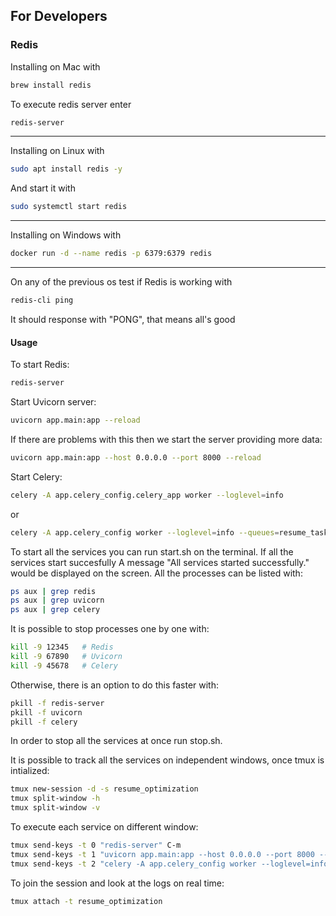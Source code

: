 ## For Developers

### Redis
Installing on Mac with
```bash
brew install redis
```

To execute redis server enter
```bash
redis-server
```
--- 
Installing on Linux with
```bash
sudo apt install redis -y
```

And start it with
```bash
sudo systemctl start redis
```
---
Installing on Windows with
```bash
docker run -d --name redis -p 6379:6379 redis
```
---
On any of the previous os test if Redis is working with
```bash
redis-cli ping
``` 
It should response with "PONG", that means all's good

#### Usage

To start Redis:
```bash
redis-server
```

Start Uvicorn server:
```bash
uvicorn app.main:app --reload
```
If there are problems with this then we start the server providing more data:
```bash
uvicorn app.main:app --host 0.0.0.0 --port 8000 --reload
```

Start Celery:
```bash
celery -A app.celery_config.celery_app worker --loglevel=info
```
or
```bash
celery -A app.celery_config worker --loglevel=info --queues=resume_task
```

To start all the services you can run start.sh on the terminal. If all the services start succesfully 
A message "All services started successfully." would be displayed on the screen.
All the processes can be listed with:
```bash
ps aux | grep redis
ps aux | grep uvicorn
ps aux | grep celery
```

It is possible to stop processes one by one with:
```bash
kill -9 12345   # Redis
kill -9 67890   # Uvicorn
kill -9 45678   # Celery
```

Otherwise, there is an option to do this faster with:
```bash
pkill -f redis-server
pkill -f uvicorn
pkill -f celery
```

In order to stop all the services at once run stop.sh. 

It is possible to track all the services on independent windows, once tmux is intialized:
```bash
tmux new-session -d -s resume_optimization
tmux split-window -h
tmux split-window -v
```

To execute each service on different window:
```bash
tmux send-keys -t 0 "redis-server" C-m
tmux send-keys -t 1 "uvicorn app.main:app --host 0.0.0.0 --port 8000 --reload" C-m
tmux send-keys -t 2 "celery -A app.celery_config worker --loglevel=info" C-m
```

To join the session and look at the logs on real time:
```bash
tmux attach -t resume_optimization
```
